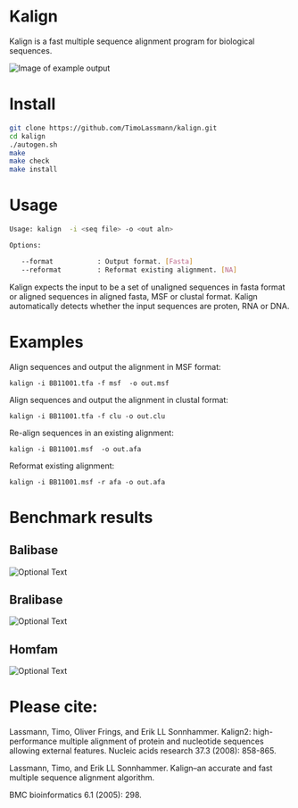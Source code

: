 # Kalign

Kalign is a fast multiple sequence alignment program for biological sequences.

![Image of example output](https://user-images.githubusercontent.com/8110320/62088549-330d8880-b255-11e9-928d-e5cc8031da97.png)

# Install

``` bash
git clone https://github.com/TimoLassmann/kalign.git 
cd kalign
./autogen.sh
make 
make check 
make install 
```

# Usage


``` sh
Usage: kalign  -i <seq file> -o <out aln> 

Options:

   --format           : Output format. [Fasta]
   --reformat         : Reformat existing alignment. [NA]
```

Kalign expects the input to be a set of unaligned sequences in fasta format or aligned sequences in aligned fasta, MSF or clustal format. Kalign automatically detects whether the input sequences are proten, RNA or DNA.

# Examples

Align sequences and output the alignment in MSF format:

```
kalign -i BB11001.tfa -f msf  -o out.msf
```

Align sequences and output the alignment in clustal format:

```
kalign -i BB11001.tfa -f clu -o out.clu
```

Re-align sequences in an existing alignment:

```
kalign -i BB11001.msf  -o out.afa
```

Reformat existing alignment: 

```
kalign -i BB11001.msf -r afa -o out.afa
```

# Benchmark results 

## Balibase
![Optional Text](../master/doc/images/Balibase_scores.jpeg)
## Bralibase

![Optional Text](../master/myFolder/image.png)
## Homfam

![Optional Text](../master/myFolder/image.png)

# Please cite:

Lassmann, Timo, Oliver Frings, and Erik LL Sonnhammer.
Kalign2: high-performance multiple alignment of protein and
nucleotide sequences allowing external features.
Nucleic acids research 37.3 (2008): 858-865.
        
Lassmann, Timo, and Erik LL Sonnhammer. Kalign–an accurate and
fast multiple sequence alignment algorithm.

BMC bioinformatics 6.1 (2005): 298.

